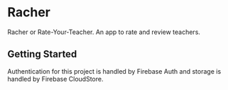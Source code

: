 # Racher

Racher or Rate-Your-Teacher.
An app to rate and review teachers.

## Getting Started

Authentication for this project is handled by Firebase Auth and
storage is handled by Firebase CloudStore.
